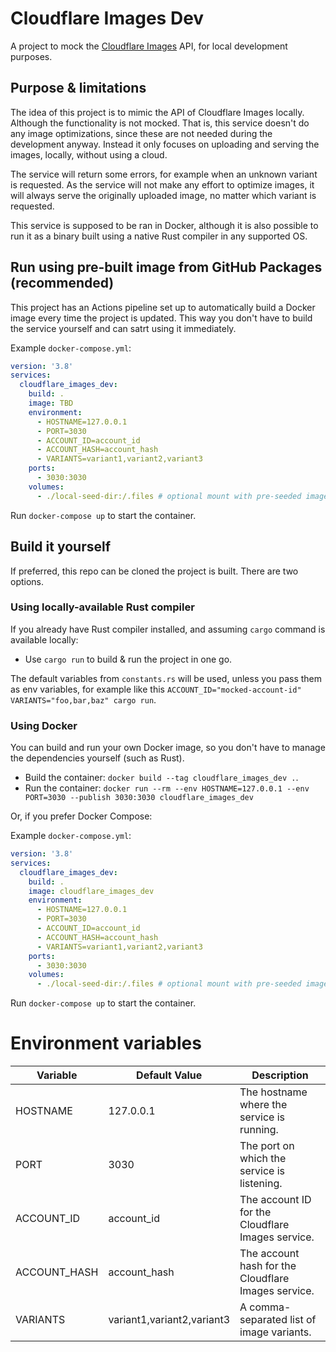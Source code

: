# Cloudflare Images Dev
A project to mock the [Cloudflare Images](https://www.cloudflare.com/developer-platform/cloudflare-images/) API, for local development purposes.

## Purpose & limitations

The idea of this project is to mimic the API of Cloudflare Images locally. Although the functionality is not mocked. That is, this service doesn't do any image optimizations, since these are not needed during the development anyway. Instead it only focuses on uploading and serving the images, locally, without using a cloud.

The service will return some errors, for example when an unknown variant is requested. As the service will not make any effort to optimize images, it will always serve the originally uploaded image, no matter which variant is requested.

This service is supposed to be ran in Docker, although it is also possible to run it as a binary built using a native Rust compiler in any supported OS.

## Run using pre-built image from GitHub Packages (recommended)

This project has an Actions pipeline set up to automatically build a Docker image every time the project is updated. This way you don't have to build the service yourself and can satrt using it immediately.

Example `docker-compose.yml`:

```yaml
version: '3.8'
services:
  cloudflare_images_dev:
    build: .
    image: TBD
    environment:
      - HOSTNAME=127.0.0.1
      - PORT=3030
      - ACCOUNT_ID=account_id
      - ACCOUNT_HASH=account_hash
      - VARIANTS=variant1,variant2,variant3
    ports:
      - 3030:3030
    volumes:
      - ./local-seed-dir:/.files # optional mount with pre-seeded images
```

Run `docker-compose up` to start the container.

## Build it yourself

If preferred, this repo can be cloned the project is built. There are two options.

### Using locally-available Rust compiler

If you already have Rust compiler installed, and assuming `cargo` command is available locally:

- Use `cargo run` to build & run the project in one go.

The default variables from `constants.rs` will be used, unless you pass them as env variables, for example like this `ACCOUNT_ID="mocked-account-id" VARIANTS="foo,bar,baz" cargo run`.

### Using Docker

You can build and run your own Docker image, so you don't have to manage the dependencies yourself (such as Rust).

- Build the container: `docker build --tag cloudflare_images_dev .`.
- Run the container: `docker run --rm --env HOSTNAME=127.0.0.1 --env PORT=3030 --publish 3030:3030 cloudflare_images_dev`

Or, if you prefer Docker Compose:

Example `docker-compose.yml`:

```yaml
version: '3.8'
services:
  cloudflare_images_dev:
    build: .
    image: cloudflare_images_dev
    environment:
      - HOSTNAME=127.0.0.1
      - PORT=3030
      - ACCOUNT_ID=account_id
      - ACCOUNT_HASH=account_hash
      - VARIANTS=variant1,variant2,variant3
    ports:
      - 3030:3030
    volumes:
      - ./local-seed-dir:/.files # optional mount with pre-seeded images
```

Run `docker-compose up` to start the container.

# Environment variables

| Variable     | Default Value | Description |
|--------------|---------------|-------------|
| HOSTNAME     | 127.0.0.1     | The hostname where the service is running. |
| PORT         | 3030          | The port on which the service is listening. |
| ACCOUNT_ID   | account_id    | The account ID for the Cloudflare Images service. |
| ACCOUNT_HASH | account_hash  | The account hash for the Cloudflare Images service. |
| VARIANTS     | variant1,variant2,variant3 | A comma-separated list of image variants. |
